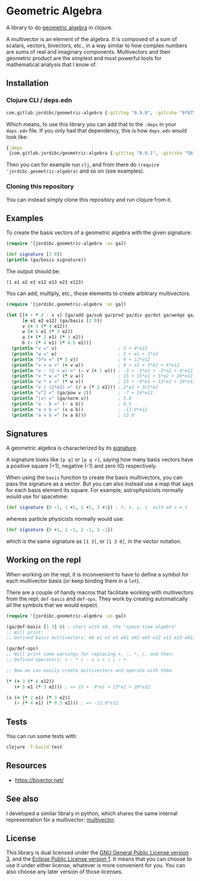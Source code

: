 # Geometric Algebra

A library to do [geometric
algebra](https://en.wikipedia.org/wiki/Geometric_algebra) in clojure.

A multivector is an element of the algebra. It is composed of a sum of
scalars, vectors, bivectors, etc., in a way similar to how complex
numbers are sums of real and imaginary components. Multivectors and
their geometric product are the simplest and most powerful tools for
mathematical analysis that I know of.


## Installation

### Clojure CLI / deps.edn

```clojure
com.gitlab.jordibc/geometric-algebra {:git/tag "0.9.0", :git/sha "9f8754"}
```

Which means, to use this library you can add that to the `:deps` in
your `deps.edn` file. If you only had that dependency, this is how
`deps.edn` would look like:

```clojure
{:deps
 {com.gitlab.jordibc/geometric-algebra {:git/tag "0.9.1", :git/sha "5b3fa4a"}}}
```

Then you can for example run `clj`, and from there do `(require
'jordibc.geometric-algebra)` and so on (see examples).


### Cloning this repository

You can instead simply clone this repository and run clojure from it.


## Examples

To create the basis vectors of a geometric algebra with the given signature:

```clojure
(require '[jordibc.geometric-algebra :as ga])

(def signature [3 0])
(println (ga/basis signature))
```

The output should be:

```
(1 e1 e2 e3 e12 e13 e23 e123)
```

You can add, multiply, etc., those elements to create arbitrary
multivectors.

```clojure
(require '[jordibc.geometric-algebra :as ga])

(let [[+ - * / · ∧ ∨] [ga/add ga/sub ga/prod ga/div ga/dot ga/wedge ga/antiwedge]
      [e e1 e2 e12] (ga/basis [2 0])
      v (+ 3 (* 4 e12))
      w (+ 5 e1 (* 3 e2))
      a (+ (* 2 e1) (* 3 e2))
      b (- (* 4 e1) (* 0.5 e2))]
  (println "v =" v)                       ; 3 + 4*e12
  (println "w =" w)                       ; 5 + e1 + 3*e2
  (println "3*v =" (* 3 v))               ; 9 + 12*e12
  (println "v + w =" (+ v w))             ; 8 + e1 + 3*e2 + 4*e12
  (println "v - (1 + w) =" (- v (+ 1 w))) ; -3 + -1*e1 + -3*e2 + 4*e12
  (println "v * w =" (* v w))             ; 15 + 15*e1 + 5*e2 + 20*e12
  (println "w * v =" (* w v))             ; 15 + -9*e1 + 13*e2 + 20*e12
  (println "v / (2*e2) =" (/ v (* 2 e2))) ; 2*e1 + 3/2*e2
  (println "v^2 =" (ga/pow v 2))          ; -7 + 24*e12
  (println "|v| =" (ga/norm v))           ; 5.0
  (println "a · b =" (· a b))             ; 6.5
  (println "a ∧ b =" (∧ a b))             ; -13.0*e12
  (println "a ∨ b =" (∨ a b)))            ; 13.0
```


## Signatures

A geometric algebra is characterized by its
[signature](https://en.wikipedia.org/wiki/Metric_signature).

A signature looks like `[p q]` or `[p q r]`, saying how many basis
vectors have a positive square (+1), negative (-1) and zero (0)
respectively.

When using the `basis` function to create the basis multivectors, you
can pass the signature as a vector. But you can also instead use a map
that says for each basis element its square. For example,
astrophysicists normally would use for spacetime:

```clojure
(def signature {0 -1, 1 +1, 2 +1, 3 +1}) ; t, x, y, z  with e0 = e_t
```

whereas particle physicists normally would use:

```clojure
(def signature {0 +1, 1 -1, 2 -1, 3 -1})
```

which is the same signature as `[1 3]`, or `[1 3 0]`, in the vector
notation.


## Working on the repl

When working on the repl, it is inconvenient to have to define a
symbol for each multivector basis (or keep binding them in a `let`).

There are a couple of handy macros that facilitate working with
multivectors from the repl: `def-basis` and `def-ops`. They work by
creating automatically all the symbols that we would expect.

```clojure
(require '[jordibc.geometric-algebra :as ga])

(ga/def-basis [1 3] 0) ; start with e0, the "space-time algebra"
;; Will print:
;; Defined basis multivectors: e0 e1 e2 e3 e01 e02 e03 e12 e13 e23 e012 e013 e023 e123 e0123

(ga/def-ops)
;; Will print some warnings for replacing +, -, *, /, and then:
;; Defined operators: + - * / · ∧ ∨ × ⌋ ⌊ ∘ •

;; Now we can easily create multivectors and operate with them.

(* (+ 3 (* 4 e12))
   (+ 5 e1 (* 3 e2))) ; => 15 + -9*e1 + 13*e2 + 20*e12

(∧ (+ (* 2 e1) (* 3 e2))
   (- (* 4 e1) (* 0.5 e2))) ; => -13.0*e12
```


## Tests

You can run some tests with:

```sh
clojure -T:build test
```


## Resources

* https://bivector.net/


## See also

I developed a similar library in python, which shares the same
internal representation for a multivector:
[multivector](https://gitlab.com/jordibc/multivector).


## License

This library is dual licensed under the [GNU General Public License
version 3](license-gpl-3.0.md), and the [Eclipse Public License
version 1](license-epl-v1.0.md). It means that you can choose to use
it under either license, whatever is more convenient for you. You can
also choose any later version of those licenses.
